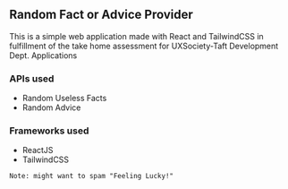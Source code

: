 ## Random Fact or Advice Provider

This is a simple web application made with React and TailwindCSS in fulfillment of the take home assessment for UXSociety-Taft Development Dept. Applications 

### APIs used 
- Random Useless Facts
- Random Advice

### Frameworks used
- ReactJS
- TailwindCSS

`Note: might want to spam "Feeling Lucky!"`
